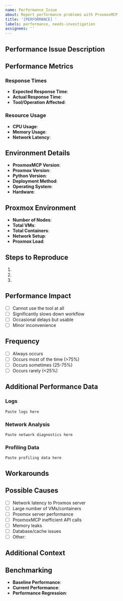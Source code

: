 ```yaml
---
name: Performance Issue
about: Report performance problems with ProxmoxMCP
title: '[PERFORMANCE] '
labels: performance, needs-investigation
assignees: ''
---
```


## Performance Issue Description
<!-- A clear and concise description of the performance problem -->

## Performance Metrics
<!-- Please provide specific metrics where possible -->

### Response Times
- **Expected Response Time**: <!-- e.g., < 2 seconds -->
- **Actual Response Time**: <!-- e.g., 15-30 seconds -->
- **Tool/Operation Affected**: <!-- e.g., get_vms, execute_vm_command -->

### Resource Usage
- **CPU Usage**: <!-- e.g., High/Normal/Low -->
- **Memory Usage**: <!-- e.g., 500MB, increasing over time -->
- **Network Latency**: <!-- e.g., 50ms to Proxmox server -->

## Environment Details
- **ProxmoxMCP Version**: <!-- e.g., 1.0.0 -->
- **Proxmox Version**: <!-- e.g., 7.4-3 -->
- **Python Version**: <!-- e.g., 3.10.4 -->
- **Deployment Method**: <!-- e.g., Docker, pip install, development -->
- **Operating System**: <!-- e.g., Ubuntu 22.04, Windows 11 -->
- **Hardware**: <!-- e.g., 4 CPU cores, 8GB RAM -->

## Proxmox Environment
- **Number of Nodes**: <!-- e.g., 3 -->
- **Total VMs**: <!-- e.g., 25 -->
- **Total Containers**: <!-- e.g., 10 -->
- **Network Setup**: <!-- e.g., Local network, VPN, WAN -->
- **Proxmox Load**: <!-- e.g., Normal operation, High CPU usage -->

## Steps to Reproduce
<!-- Detailed steps to reproduce the performance issue -->
1. 
2. 
3. 

## Performance Impact
<!-- How does this affect your usage? -->
- [ ] Cannot use the tool at all
- [ ] Significantly slows down workflow
- [ ] Occasional delays but usable
- [ ] Minor inconvenience

## Frequency
- [ ] Always occurs
- [ ] Occurs most of the time (>75%)
- [ ] Occurs sometimes (25-75%)
- [ ] Occurs rarely (<25%)

## Additional Performance Data
<!-- Include any additional performance data you have -->

### Logs
<!-- Include relevant log entries showing timing or performance issues -->
```
Paste logs here
```

### Network Analysis
<!-- If network-related, include traceroute, ping times, etc. -->
```
Paste network diagnostics here
```

### Profiling Data
<!-- If you have profiling data, include it here -->
```
Paste profiling data here
```

## Workarounds
<!-- Any workarounds you've found -->

## Possible Causes
<!-- If you suspect specific causes, list them here -->
- [ ] Network latency to Proxmox server
- [ ] Large number of VMs/containers
- [ ] Proxmox server performance
- [ ] ProxmoxMCP inefficient API calls
- [ ] Memory leaks
- [ ] Database/cache issues
- [ ] Other: 

## Additional Context
<!-- Add any other context about the performance issue -->

## Benchmarking
<!-- If you've done any benchmarking, include results -->
- **Baseline Performance**: <!-- Performance in ideal conditions -->
- **Current Performance**: <!-- Current degraded performance -->
- **Performance Regression**: <!-- When did you first notice the issue? -->